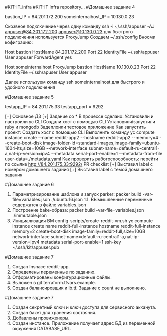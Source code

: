 #KIT-IT_infra
#KIT-IT Infra repository...
#Домашнее задание 4

bastion_IP = 84.201.172.200
someinternalhost_IP = 10.130.0.23

Скозвное подключение через одну команду ssh -i ~/.ssh/appuser -AJ appuser@84.201.172.200 appuser@10.130.0.23
для быстрого подключения используется ProxyJump
Создаем ~/.ssh/config
Вносми кофиграцию:

Host bastion
	HostName 84.201.172.200
	Port 22
        IdentityFile ~/.ssh/appuser
        User appuser
	ForwardAgent yes

Host someinternalhost
        ProxyJump bastion
        HostName 10.130.0.23
	Port 22
        IdentityFile ~/.ssh/apuser
        User appuser

Далее используем команду ssh someinternalhost  для быстрого и удобного подключения

#Домашнее задание 5

testapp_IP = 84.201.175.33
testapp_port = 9292

[+] Основное ДЗ
[+] Задание со *
В процессе сделано:
Установили и настроили yc CLI
Создали хост с помощью CLI
Установили\запустили ruby и mongodb
Задеплоили тестовое приложение
Как запустить проект:
Создать хост с помощью CLI
Выполнить команду yc compute instance create
--name reddit-app2
--hostname reddit-app2
--memory=4
--create-boot-disk image-folder-id=standard-images,image-family=ubuntu-1604-lts,size=10GB
--network-interface subnet-name=default-ru-central1-a,nat-ip-version=ipv4
--metadata serial-port-enable=1
--metadata-from-file user-data=./metadata.yaml
Как проверить работоспособность:
перейти по ссылке http://84.201.175.33:9292/
PR checklist
[+] Выставил label с номером домашнего задания
[+] Выставил label с темой домашнего задания

#Домашнее задание 6

1. Параметризирование шаблона и запуск parker:
   packer build -var-file=variables.json ./ubuntu16.json
1.1. ВЫмышленные переменные содержатся в файле variables.json
2. Построение bake-образа: packer build -var-file=variables.json ./immutable.json
3. Инициализация ВМ config-scripts/create-reddit-vm.sh
   yc compute instance create
name reddit-full-instance
hostname reddit-full-instance
memory=2
create-boot-disk image-family=reddit-full,size=10GB
network-interface subnet-name=default-ru-central1-a,nat-ip-version=ipv4
metadata serial-port-enable=1
ssh-key ~/.ssh/kit/appuser.pub

#Домашнее задание 7

1. Создан Insnace reddit-app.
2. Определены переменные по заданию.
3. Отформатированы конфигурационные файлы.
4. Выложен в git terraform.tfvars.example.
5. Создан балансировщик и lb.tf. Задание с count не выполнено.

#Домашнее задание 7
1. Создан секретный ключ и ключ доступа для сервисного акканута.
2. Создан бакет для хранения состояния.
3. Добавлены провиженеры.
4. Создан инстансе. Приложение получает адрес БД из переменной
окружения DATABASE_URL.
